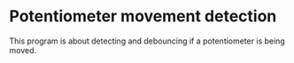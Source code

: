 # Potentiometer movement detection

This program is about detecting and debouncing if a potentiometer is being moved.